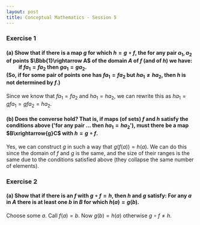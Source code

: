 ```yaml
---
layout: post
title: Conceptual Mathematics - Session 5
---
```

### **Exercise 1**

#### (a) Show that if there is a map $g$ for which $h=g\circ{f}$, the for any pair $a_1,a_2$ of points $\Bbb{1}\rightarrow A$ of the domain $A$ of $f$ (and of $h$) we have: <br/> $\qquad$if $fa_1=fa_2$ then $ga_1=ga_2$. <br/> (So, if for some pair of points one has $fa_1=fa_2$ but $ha_1\ne ha_2$, then $h$ is not determined by $f$.)

Since we know that $fa_1=fa_2$ and $ha_1=ha_2$, we can rewrite this as $ha_1=gfa_1=gfa_2=ha_2$.

#### (b) Does the converse hold? That is, if maps (of sets) $f$ and $h$ satisfy the conditions above ('for any pair ... then $ha_1=ha_2$'), must there be a map  $B\xrightarrow{g}C$ with $h=g\circ{f}$.

Yes, we can construct $g$ in such a way that $g(f(a))=h(a)$. We can do this since the domain of $f$ and $g$ is the same, and the size of their ranges is the same due to the conditions satisfied above (they collapse the same number of elements).   

### **Exercise 2**

#### (a) Show that if there is an $f$ with $g\circ{f}=h$, then $h$ and $g$ satisfy: For any $a$ in $A$ there is at least one $b$ in $B$ for which $h(a)=g(b)$.

Choose some $a$. Call $f(a)=b$. Now $g(b)=h(a)$ otherwise $g\circ{f}\ne{h}$.
